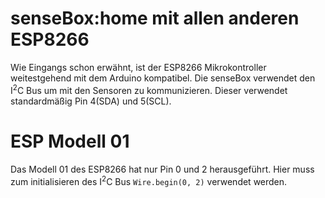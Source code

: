 # senseBox:home mit allen anderen ESP8266

Wie Eingangs schon erwähnt, ist der ESP8266 Mikrokontroller weitestgehend mit dem Arduino kompatibel. Die senseBox verwendet den I<sup>2</sup>C Bus um mit den Sensoren zu kommunizieren. Dieser verwendet standardmäßig Pin 4(SDA) und 5(SCL).

# ESP Modell 01

Das Modell 01 des ESP8266 hat nur Pin 0 und 2 herausgeführt. Hier muss zum initialisieren des I<sup>2</sup>C Bus `Wire.begin(0, 2)` verwendet werden.

